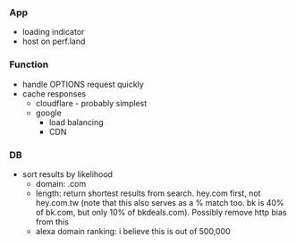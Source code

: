 ### App

- loading indicator
- host on perf.land

### Function

- handle OPTIONS request quickly
- cache responses
  - cloudflare - probably simplest
  - google
    - load balancing
    - CDN

### DB

- sort results by likelihood
  - domain: .com
  - length: return shortest results from search. hey.com first, not hey.com.tw (note that this also serves as a % match too. bk is 40% of bk.com, but only 10% of bkdeals.com). Possibly remove http bias from this
  - alexa domain ranking: i believe this is out of 500,000

